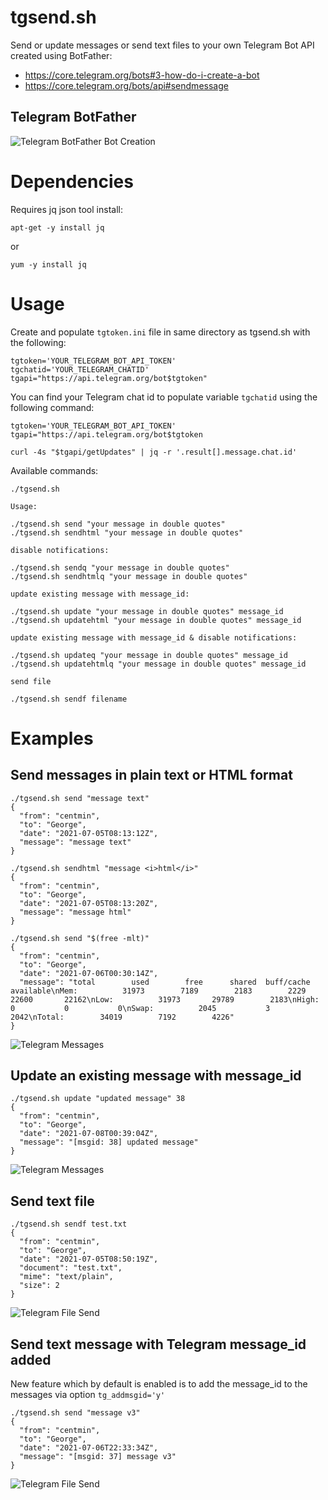 # tgsend.sh

Send or update messages or send text files to your own Telegram Bot API created using BotFather:

* https://core.telegram.org/bots#3-how-do-i-create-a-bot
* https://core.telegram.org/bots/api#sendmessage

## Telegram BotFather

![Telegram BotFather Bot Creation](/images/telegram-botfather-01.png)

# Dependencies

Requires jq json tool install:

```
apt-get -y install jq
```
or 
```
yum -y install jq
```

# Usage

Create and populate `tgtoken.ini` file in same directory as tgsend.sh with the following:

```
tgtoken='YOUR_TELEGRAM_BOT_API_TOKEN'
tgchatid='YOUR_TELEGRAM_CHATID'
tgapi="https://api.telegram.org/bot$tgtoken"
```

You can find your Telegram chat id to populate variable `tgchatid` using the following command:

```
tgtoken='YOUR_TELEGRAM_BOT_API_TOKEN'
tgapi="https://api.telegram.org/bot$tgtoken

curl -4s "$tgapi/getUpdates" | jq -r '.result[].message.chat.id'
```

Available commands:

```
./tgsend.sh 

Usage:

./tgsend.sh send "your message in double quotes"
./tgsend.sh sendhtml "your message in double quotes"

disable notifications:

./tgsend.sh sendq "your message in double quotes"
./tgsend.sh sendhtmlq "your message in double quotes"

update existing message with message_id:

./tgsend.sh update "your message in double quotes" message_id
./tgsend.sh updatehtml "your message in double quotes" message_id

update existing message with message_id & disable notifications:

./tgsend.sh updateq "your message in double quotes" message_id
./tgsend.sh updatehtmlq "your message in double quotes" message_id

send file

./tgsend.sh sendf filename
```

# Examples

## Send messages in plain text or HTML format

```
./tgsend.sh send "message text"
{
  "from": "centmin",
  "to": "George",
  "date": "2021-07-05T08:13:12Z",
  "message": "message text"
}
```
```
./tgsend.sh sendhtml "message <i>html</i>"
{
  "from": "centmin",
  "to": "George",
  "date": "2021-07-05T08:13:20Z",
  "message": "message html"
}
```
```
./tgsend.sh send "$(free -mlt)"
{
  "from": "centmin",
  "to": "George",
  "date": "2021-07-06T00:30:14Z",
  "message": "total        used        free      shared  buff/cache   available\nMem:          31973        7189        2183        2229       22600       22162\nLow:          31973       29789        2183\nHigh:             0           0           0\nSwap:          2045           3        2042\nTotal:        34019        7192        4226"
}
```

![Telegram Messages](/images/telegram-send-04.png)

## Update an existing message with message_id

```
./tgsend.sh update "updated message" 38
{
  "from": "centmin",
  "to": "George",
  "date": "2021-07-08T00:39:04Z",
  "message": "[msgid: 38] updated message"
}
```

![Telegram Messages](/images/telegram-send-06.png)

## Send text file

```
./tgsend.sh sendf test.txt
{
  "from": "centmin",
  "to": "George",
  "date": "2021-07-05T08:50:19Z",
  "document": "test.txt",
  "mime": "text/plain",
  "size": 2
}
```

![Telegram File Send](/images/telegram-send-03.png)

## Send text message with Telegram message_id added

New feature which by default is enabled is to add the message_id to the messages via option `tg_addmsgid='y'`

```
./tgsend.sh send "message v3"
{
  "from": "centmin",
  "to": "George",
  "date": "2021-07-06T22:33:34Z",
  "message": "[msgid: 37] message v3"
}
```

![Telegram File Send](/images/telegram-send-05.png)